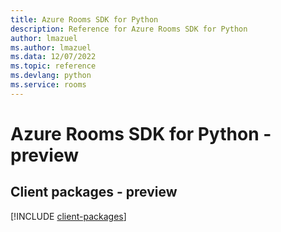 ```yaml
---
title: Azure Rooms SDK for Python
description: Reference for Azure Rooms SDK for Python
author: lmazuel
ms.author: lmazuel
ms.data: 12/07/2022
ms.topic: reference
ms.devlang: python
ms.service: rooms
---
```

# Azure Rooms SDK for Python - preview

## Client packages - preview
[!INCLUDE [client-packages](rooms-client-index.md)]